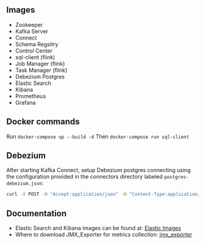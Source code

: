 ## Images

- Zookeeper
- Kafka Server
- Connect
- Schema Regsitry
- Control Center
- sql-client (flink)
- Job Manager (flink)
- Task Manager (flink)
- Debezium Postgres
- Elastic Search
- Kibana
- Prometheus
- Grafana

## Docker commands

Run `docker-compose up --build -d`
Then `docker-compose run sql-client`

## Debezium

After starting Kafka Connect, setup Debezium postgres connecting using the configuration provided in the connectors directory labeled `postgres-debezium.json`:

```bash
curl -X POST -H "Accept:application/json" -H "Content-Type:application/json" localhost:8083/connectors/ -d @/connectors/postgres-debezium.json'
```

## Documentation

- Elastic Search and Kibana images can be found at: [Elastic Images](https://www.docker.elastic.co/)
- Where to download JMX_Exporter for metrics collection: [jmx_exporter](https://github.com/prometheus/jmx_exporter?tab=readme-ov-file)
